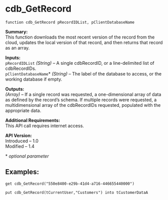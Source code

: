 cdb_GetRecord
=============
`function cdb_GetRecord pRecordIDList, pClientDatabaseName`

**Summary:**  
This function downloads the most recent version of the record from the cloud, updates the local version of that record, and then returns that record as an array.

**Inputs:**  
`pRecordIDList` *(String)* – A single cdbRecordID, or a line-delimited list of cdbRecordIDs.  
`pClientDatabaseName`\* *(String)* – The label of the database to access, or the working database if empty.

**Outputs:**  
*(Array)* – If a single record was requested, a one-dimensional array of data as defined by the record’s schema. If multiple records were requested, a multidimensional array of the cdbRecordIDs requested, populated with the appropriate data.

**Additional Requirements:**  
This API call requires internet access.

**API Version:**  
Introduced – 1.0  
Modified – 1.4

\* *optional parameter*

**Examples:**
-------------
```
get cdb_GetRecord("550e8400-e29b-41d4-a716-446655440000")
```

```
put cdb_GetRecord(tCurrentUser,"Customers") into tCustomerDataA
```